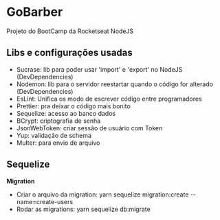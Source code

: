 # GoBarber

Projeto do BootCamp da Rocketseat NodeJS

## Libs e configurações usadas

-   Sucrase: lib para poder usar 'import' e 'export' no NodeJS (DevDependencies)
-   Nodemon: lib para o servidor reestartar quando o código for alterado (DevDependencies)
-   EsLint: Unifica os modo de escrever código entre programadores
-   Prettier: pra deixar o código mais bonito
-   Sequelize: acesso ao banco dados
-   BCrypt: criptografia de senha
-   JsonWebToken: criar sessão de usuário com Token
-   Yup: validação de schema
-   Multer: para envio de arquivo

## Sequelize

**Migration**

-   Criar o arquivo da migration: yarn sequelize migration:create --name=create-users
-   Rodar as migrations: yarn sequelize db:migrate

